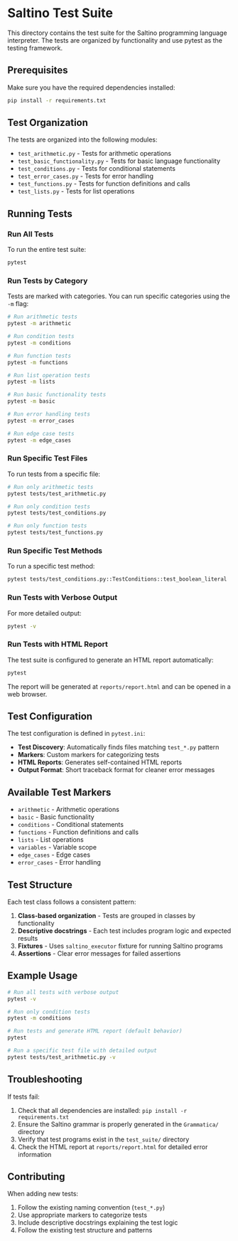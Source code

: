 # Saltino Test Suite

This directory contains the test suite for the Saltino programming language interpreter. The tests are organized by functionality and use pytest as the testing framework.

## Prerequisites

Make sure you have the required dependencies installed:

```bash
pip install -r requirements.txt
```

## Test Organization

The tests are organized into the following modules:

- `test_arithmetic.py` - Tests for arithmetic operations
- `test_basic_functionality.py` - Tests for basic language functionality
- `test_conditions.py` - Tests for conditional statements
- `test_error_cases.py` - Tests for error handling
- `test_functions.py` - Tests for function definitions and calls
- `test_lists.py` - Tests for list operations

## Running Tests

### Run All Tests

To run the entire test suite:

```bash
pytest
```

### Run Tests by Category

Tests are marked with categories. You can run specific categories using the `-m` flag:

```bash
# Run arithmetic tests
pytest -m arithmetic

# Run condition tests
pytest -m conditions

# Run function tests
pytest -m functions

# Run list operation tests
pytest -m lists

# Run basic functionality tests
pytest -m basic

# Run error handling tests
pytest -m error_cases

# Run edge case tests
pytest -m edge_cases
```

### Run Specific Test Files

To run tests from a specific file:

```bash
# Run only arithmetic tests
pytest tests/test_arithmetic.py

# Run only condition tests
pytest tests/test_conditions.py

# Run only function tests
pytest tests/test_functions.py
```

### Run Specific Test Methods

To run a specific test method:

```bash
pytest tests/test_conditions.py::TestConditions::test_boolean_literal
```

### Run Tests with Verbose Output

For more detailed output:

```bash
pytest -v
```

### Run Tests with HTML Report

The test suite is configured to generate an HTML report automatically:

```bash
pytest
```

The report will be generated at `reports/report.html` and can be opened in a web browser.

## Test Configuration

The test configuration is defined in `pytest.ini`:

- **Test Discovery**: Automatically finds files matching `test_*.py` pattern
- **Markers**: Custom markers for categorizing tests
- **HTML Reports**: Generates self-contained HTML reports
- **Output Format**: Short traceback format for cleaner error messages

## Available Test Markers

- `arithmetic` - Arithmetic operations
- `basic` - Basic functionality
- `conditions` - Conditional statements
- `functions` - Function definitions and calls
- `lists` - List operations
- `variables` - Variable scope
- `edge_cases` - Edge cases
- `error_cases` - Error handling

## Test Structure

Each test class follows a consistent pattern:

1. **Class-based organization** - Tests are grouped in classes by functionality
2. **Descriptive docstrings** - Each test includes program logic and expected results
3. **Fixtures** - Uses `saltino_executor` fixture for running Saltino programs
4. **Assertions** - Clear error messages for failed assertions

## Example Usage

```bash
# Run all tests with verbose output
pytest -v

# Run only condition tests
pytest -m conditions

# Run tests and generate HTML report (default behavior)
pytest

# Run a specific test file with detailed output
pytest tests/test_arithmetic.py -v
```

## Troubleshooting

If tests fail:

1. Check that all dependencies are installed: `pip install -r requirements.txt`
2. Ensure the Saltino grammar is properly generated in the `Grammatica/` directory
3. Verify that test programs exist in the `test_suite/` directory
4. Check the HTML report at `reports/report.html` for detailed error information

## Contributing

When adding new tests:

1. Follow the existing naming convention (`test_*.py`)
2. Use appropriate markers to categorize tests
3. Include descriptive docstrings explaining the test logic
4. Follow the existing test structure and patterns
